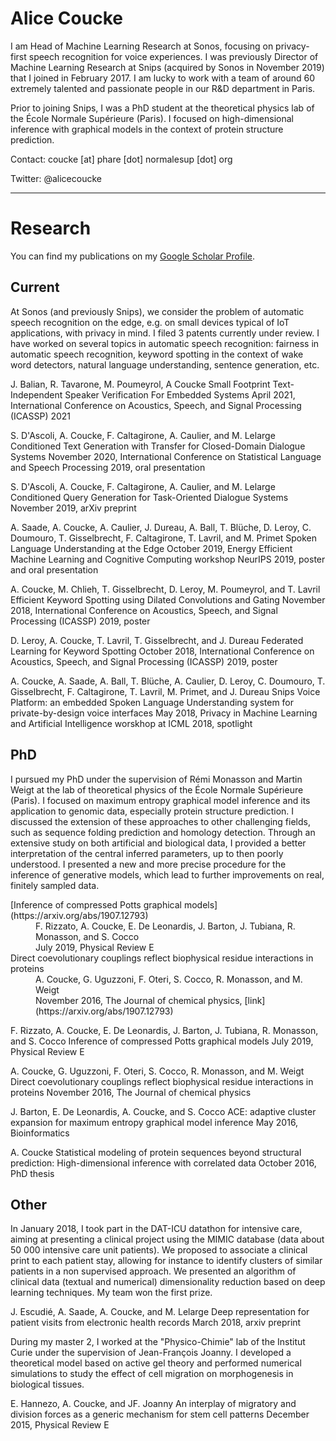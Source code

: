 # Alice Coucke

I am Head of Machine Learning Research at Sonos, focusing on privacy-first speech recognition for voice experiences. I was previously Director of Machine Learning Research at Snips (acquired by Sonos in November 2019) that I joined in February 2017. I am lucky to work with a team of around 60 extremely talented and passionate people in our R&D department in Paris.

Prior to joining Snips, I was a PhD student at the theoretical physics lab of the École Normale Supérieure (Paris). I focused on high-dimensional inference with graphical models in the context of protein structure prediction.

Contact: coucke [at] phare [dot] normalesup [dot] org

Twitter: @alicecoucke

* * *

# Research

You can find my publications on my [Google Scholar Profile](https://scholar.google.com/citations?user=OiCh6NoAAAAJ&hl=en&oi=ao).

## Current

At Sonos (and previously Snips), we consider the problem of automatic speech recognition on the edge, e.g. on small devices typical of IoT applications, with privacy in mind. I filed 3 patents currently under review. I have worked on several topics in automatic speech recognition: fairness in automatic speech recognition, keyword spotting in the context of wake word detectors, natural language understanding, sentence generation, etc.

J. Balian, R. Tavarone, M. Poumeyrol, A Coucke
Small Footprint Text-Independent Speaker Verification For Embedded Systems
April 2021, International Conference on Acoustics, Speech, and Signal Processing (ICASSP) 2021

S. D'Ascoli, A. Coucke, F. Caltagirone, A. Caulier, and M. Lelarge
Conditioned Text Generation with Transfer for Closed-Domain Dialogue Systems
November 2020, International Conference on Statistical Language and Speech Processing 2019, oral presentation

S. D'Ascoli, A. Coucke, F. Caltagirone, A. Caulier, and M. Lelarge
Conditioned Query Generation for Task-Oriented Dialogue Systems
November 2019, arXiv preprint

A. Saade, A. Coucke, A. Caulier, J. Dureau, A. Ball, T. Blüche, D. Leroy, C. Doumouro, T. Gisselbrecht, F. Caltagirone, T. Lavril, and M. Primet
Spoken Language Understanding at the Edge
October 2019, Energy Efficient Machine Learning and Cognitive Computing workshop NeurIPS 2019, poster and oral presentation

A. Coucke, M. Chlieh, T. Gisselbrecht, D. Leroy, M. Poumeyrol, and T. Lavril
Efficient Keyword Spotting using Dilated Convolutions and Gating
November 2018, International Conference on Acoustics, Speech, and Signal Processing (ICASSP) 2019, poster

D. Leroy, A. Coucke, T. Lavril, T. Gisselbrecht, and J. Dureau
Federated Learning for Keyword Spotting
October 2018, International Conference on Acoustics, Speech, and Signal Processing (ICASSP) 2019, poster

A. Coucke, A. Saade, A. Ball, T. Blüche, A. Caulier, D. Leroy, C. Doumouro, T. Gisselbrecht, F. Caltagirone, T. Lavril, M. Primet, and J. Dureau
Snips Voice Platform: an embedded Spoken Language Understanding system for private-by-design voice interfaces
May 2018, Privacy in Machine Learning and Artificial Intelligence worskhop at ICML 2018, spotlight


## PhD

I pursued my PhD under the supervision of Rémi Monasson and Martin Weigt at the lab of theoretical physics of the École Normale Supérieure (Paris). I focused on maximum entropy graphical model inference and its application to genomic data, especially protein structure prediction. I discussed the extension of these approaches to other challenging fields, such as sequence folding prediction and homology detection. Through an extensive study on both artificial and biological data, I provided a better interpretation of the central inferred parameters, up to then poorly understood. I presented a new and more precise procedure for the inference of generative models, which lead to further improvements on real, finitely sampled data.

<dl>
<dt>[Inference of compressed Potts graphical models](https://arxiv.org/abs/1907.12793)</dt>
<dd>F. Rizzato, A. Coucke, E. De Leonardis, J. Barton, J. Tubiana, R. Monasson, and S. Cocco</dd>
<dd>July 2019, Physical Review E</dd>
<dt>Direct coevolutionary couplings reflect biophysical residue interactions in proteins</dt>
<dd>A. Coucke, G. Uguzzoni, F. Oteri, S. Cocco, R. Monasson, and M. Weigt</dd>
<dd>November 2016, The Journal of chemical physics, [link](https://arxiv.org/abs/1907.12793)</dd>
</dl>




F. Rizzato, A. Coucke, E. De Leonardis, J. Barton, J. Tubiana, R. Monasson, and S. Cocco
Inference of compressed Potts graphical models
July 2019, Physical Review E

A. Coucke, G. Uguzzoni, F. Oteri, S. Cocco, R. Monasson, and M. Weigt
Direct coevolutionary couplings reflect biophysical residue interactions in proteins
November 2016, The Journal of chemical physics

J. Barton, E. De Leonardis, A. Coucke, and S. Cocco
ACE: adaptive cluster expansion for maximum entropy graphical model inference
May 2016, Bioinformatics

A. Coucke
Statistical modeling of protein sequences beyond structural prediction: High-dimensional inference with correlated data
October 2016, PhD thesis


## Other

In January 2018, I took part in the DAT-ICU datathon for intensive care, aiming at presenting a clinical project using the MIMIC database (data about 50 000 intensive care unit patients). We proposed to associate a clinical print to each patient stay, allowing for instance to identify clusters of similar patients in a non supervised approach. We presented an algorithm of clinical data (textual and numerical) dimensionality reduction based on deep learning techniques.
My team won the first prize.

J. Escudié, A. Saade, A. Coucke, and M. Lelarge
Deep representation for patient visits from electronic health records
March 2018, arxiv preprint

During my master 2, I worked at the "Physico-Chimie" lab of the Institut Curie under the supervision of Jean-François Joanny. I developed a theoretical model based on active gel theory and performed numerical simulations to study the effect of cell migration on morphogenesis in biological tissues. 

E. Hannezo, A. Coucke, and JF. Joanny
An interplay of migratory and division forces as a generic mechanism for stem cell patterns
December 2015, Physical Review E
